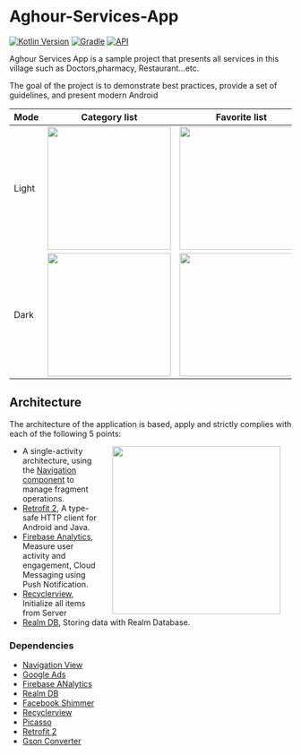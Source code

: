 # Aghour-Services-App 

[![Kotlin Version](https://img.shields.io/badge/kotlin-1.6.10-blue.svg)](http://kotlinlang.org/)
[![Gradle](https://img.shields.io/badge/gradle-7.1.2-blue.svg)](https://lv.binarybabel.org/catalog/gradle/latest)
[![API](https://img.shields.io/badge/API-21%2B-blue.svg?style=flat)](https://android-arsenal.com/api?level=21)


Aghour Services App is a sample project that presents all services in this village such as Doctors,pharmacy, Restaurant...etc.

The goal of the project is to demonstrate best practices, provide a set of guidelines, and present modern Android

| Mode  | Category list                                                          | Favorite list                                                         | Firms detail                                                          | Settings
|-------|--------------------------------------------------------------------------|------------------------------------------------------------------------------|---------------------------------------------------------------------------|---------------------------------------------------------------------------|
| Light | <img src="https://m7madmagdy.github.io/profile/aghour%20images/1.png" width="220"> | <img src="https://m7madmagdy.github.io/profile/aghour%20images/3.png" width="220"> | <img src="https://m7madmagdy.github.io/profile/aghour%20images/2.png" width="220"> | <img src="https://m7madmagdy.github.io/profile/aghour%20images/4.png" width="220"> 
| Dark  | <img src="https://m7madmagdy.github.io/profile/aghour%20images/5.png" width="220">  | <img src="https://m7madmagdy.github.io/profile/aghour%20images/7.png" width="220">  | <img src="https://m7madmagdy.github.io/profile/aghour%20images/6.png" width="220">  | <img src="https://m7madmagdy.github.io/profile/aghour%20images/8.png" width="220"> 

## Architecture

The architecture of the application is based, apply and strictly complies with each of the following 5 points:

<img src="https://m7madmagdy.github.io/profile/aghour%20images/ajhour.jpg" width="300" align="right" hspace="20">

-   A single-activity architecture, using the [Navigation component](https://developer.android.com/guide/navigation/navigation-getting-started) to manage fragment operations.
-   [Retrofit 2](https://square.github.io/retrofit/), A type-safe HTTP client for Android and Java.
-   [Firebase Analytics](https://firebase.google.com/), Measure user activity and engagement, Cloud Messaging using Push Notification.
-   [Recyclerview](https://developer.android.com/jetpack/androidx/releases/recyclerview), Initialize all items from Server
-   [Realm DB](https://realm.io/), Storing data with Realm Database.
   
### Dependencies
-  [Navigation View](https://developer.android.com/guide/navigation/navigation-getting-started)
-  [Google Ads](https://ads.google.com/intl/en_eg/home/)
-  [Firebase ANalytics](https://firebase.google.com/)
-  [Realm DB](https://realm.io/)
-  [Facebook Shimmer](https://facebook.github.io/shimmer-android/)
-  [Recyclerview](https://developer.android.com/jetpack/androidx/releases/recyclerview)
-  [Picasso](https://square.github.io/picasso/)
-  [Retrofit 2](https://square.github.io/retrofit/)
-  [Gson Converter](https://square.github.io/retrofit/)
